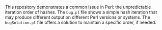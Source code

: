 This repository demonstrates a common issue in Perl: the unpredictable iteration order of hashes. The `bug.pl` file shows a simple hash iteration that may produce different output on different Perl versions or systems.  The `bugSolution.pl` file offers a solution to maintain a specific order, if needed.